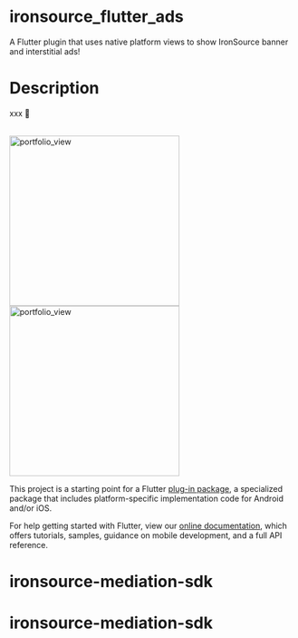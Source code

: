 # ironsource_flutter_ads

A Flutter plugin that uses native platform views to show IronSource banner and interstitial ads!

# Description

xxx 🚀</br></br>

<img width="300" alt="portfolio_view" src="https://media.giphy.com/media/jqwcyovkVTiiDl9ZKh/giphy.gif"><img width="300" alt="portfolio_view" src="https://live.staticflickr.com/65535/48574710632_fd7f318277_b.jpg">




This project is a starting point for a Flutter
[plug-in package](https://flutter.dev/developing-packages/),
a specialized package that includes platform-specific implementation code for
Android and/or iOS.

For help getting started with Flutter, view our 
[online documentation](https://flutter.dev/docs), which offers tutorials, 
samples, guidance on mobile development, and a full API reference.
# ironsource-mediation-sdk
# ironsource-mediation-sdk

